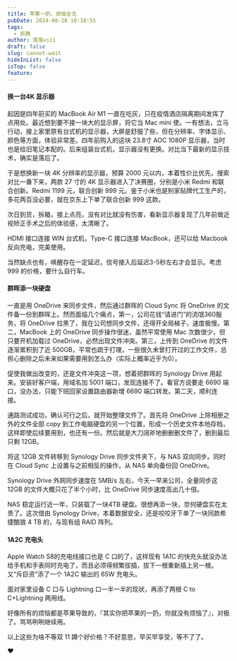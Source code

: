 ```yaml
---
title: 苹果一扔，烦恼全无
pubDate: 2024-08-28 10:18:55
tags:
  - 折腾
author: 落落vici
draft: false
slug: cannot-wait
hideInList: false
isTop: false
feature:
---
```

#### 换一台4K 显示器
起因是四年前买的 MacBook Air M1 一直在吃灰，只在疫情酒店隔离期间发挥了点用处。最近想到要不接一块大的显示屏，将它当 Mac mini 使。一有想法，立马行动，接上家里原有台式机的显示器，大屏是舒服了些，但在分辨率、字体显示、颜色等方面，体验非常差。四年前购入的这块 23.8寸 AOC 1080P 显示器，当时也是给旧笔记本配的。后来组装台式机，显示器没有更换。对比当下最新的显示技术，确实是落后了。

于是想换新一块 4K 分辨率的显示器，预算 2000 元以内，本着性价比优先，搜索对比一番下来，两款 27 寸的 4K 显示器进入了决赛圈，分别是小米 Redmi 和联合创新。Redmi 1199 元，联合创新 999 元。鉴于小米也是别家贴牌代工生产的，多花两百没必要，就在京东上下单了联合创新 999 这款。

次日到货，拆箱，接上点亮，没有对比就没有伤害，看新显示器复现了几年前做近视矫正手术之后的体验感，太清晰了。

HDMI 接口连接 WIN 台式机，Type-C 接口连接 MacBook，还可以给 Macbook 反向充电，完美使用。

当然缺点也有，唤醒存在一定延迟，信号接入后延迟3-5秒左右才会显示。考虑 999 的价格，要什么自行车。

#### 群晖添一块硬盘
一直是用 OneDrive 来同步文件，然后通过群晖的 Cloud Sync 将 OneDrive 的文件备一份到群晖上。然而面临几个痛点，第一，公司花钱“请进门”的流氓360服务，将 OneDrive 拉黑了，我在公司想同步文件，还得开全局梯子，速度极慢。第二，MacBook 上的 OneDrive 同步操作很迷，虽然平常使用 Mac 次数很少，但只要开机加载过 OneDrive，必然出现文件冲突。第三，上传到 OneDrive 的文件逐渐累积到了近 500GB，平常也疏于打理，一些很久未曾打开过的工作文件，总担心删除之后未来如果需要用到怎么办（实际上概率近乎为0）。

促使我做出改变的，还是文件冲突这一项，想着把群晖的 Synology Drive 用起来。安装好客户端，用域名加 5001 端口，发现连接不了。看官方说要走 6690 端口，没办法，只能下班回家设置路由器新增 6690 端口转发。第二天，顺利连接。

通路测试成功，确认可行之后，就开始整理文件了。首先将 OneDrive 上除相册之外的文件全部 copy 到工作电脑硬盘的另一个位置，形成一个历史文件本地存档，这样即使后续要用到，也还有一份。然后就是大刀阔斧地删删删文件了，删到最后只剩 12GB。

将这 12GB 文件转移到 Synology Drive 同步文件夹下，与 NAS 双向同步。同时在 Cloud Sync 上设置与之前相反的操作，从 NAS 单向备份回 OneDrive。

Synology Drive 外网同步速度在 5MB/s 左右，今天一早来公司，全量同步这 12GB 的文件大概只花了半个小时，比 OneDrive 同步速度高出几十倍。

NAS 稳定运行近一年，只装载了一块4TB 硬盘。很想再添一块，奈何硬盘实在太贵了。这次借由 Synology Drive，本着数据安全，还是咬咬牙下单了一块同款希捷酷狼 4 TB 的，与现有组 RAID 阵列。

#### 1A2C 充电头
Apple Watch S8的充电线接口也是 C 口的了，这样现有 1A1C 的快充头就没办法给手机和手表同时充电了，而且必须得频繁拔插，拔下一根重新插上另一根。又“斥巨资”添了一个 1A2C 输出的 65W 充电头。

面对家里设备 C 口与 Lightning 口一半一半的现状，再添了两根 C to C+Lightning 两用线。

好像所有的烦恼都是苹果导致的，『其实你把苹果的一扔，你就没有烦恼了』，对极了。骂骂咧咧继续用。

以上这些为啥不等双 11 蹲个好价格？不好意思，早买早享受，等不了了。

❤